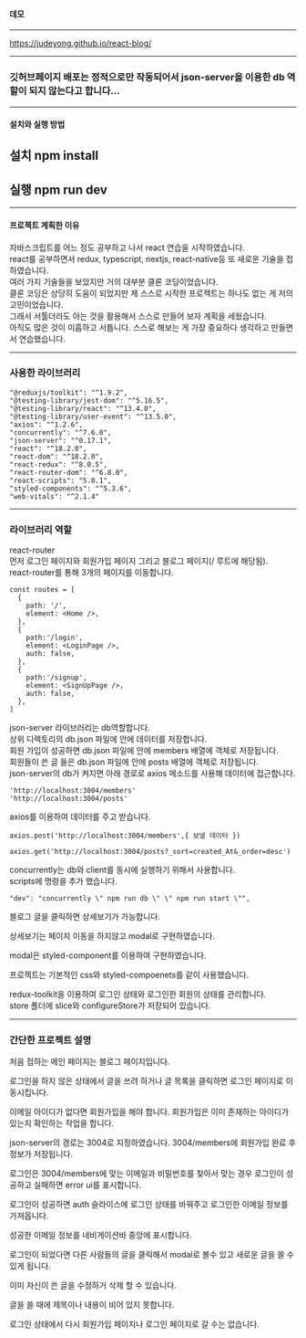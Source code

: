 #### 데모


-----


https://judeyong.github.io/react-blog/


-----


### 깃허브페이지 배포는 정적으로만 작동되어서 json-server을 이용한 db 역할이 되지 않는다고 합니다...   



-----


#### 설치와 실행 방법


## 설치 npm install   
## 실행 npm run dev   


-----


#### 프로젝트 계획한 이유   
자바스크립트를 어느 정도 공부하고 나서 react 연습을 시작하였습니다.   
react를 공부하면서 redux, typescript, nextjs, react-native등 또 새로운 기술을 접하였습니다.   
여러 가지 기술들을 보았지만 거의 대부분 클론 코딩이었습니다.   
클론 코딩은 상당히 도움이 되었지만 제 스스로 시작한 프로젝트는 하나도 없는 게 저의 고민이었습니다.   
그래서 서툴더라도 아는 것을 활용해서 스스로 만들어 보자 계획을 세웠습니다.   
아직도 많은 것이 미흡하고 서툽니다. 스스로 해보는 게 가장 중요하다 생각하고 만들면서 연습했습니다.   


-----


### 사용한 라이브러리   

    "@reduxjs/toolkit": "^1.9.2",   
    "@testing-library/jest-dom": "^5.16.5",    
    "@testing-library/react": "^13.4.0",    
    "@testing-library/user-event": "^13.5.0",    
    "axios": "^1.2.6",    
    "concurrently": "^7.6.0",    
    "json-server": "^0.17.1",    
    "react": "^18.2.0",    
    "react-dom": "^18.2.0",    
    "react-redux": "^8.0.5",    
    "react-router-dom": "^6.8.0",    
    "react-scripts": "5.0.1",    
    "styled-components": "^5.3.6",    
    "web-vitals": "^2.1.4"    


-----


### 라이브러리 역할
react-router    
먼저 로그인 페이지와 회원가입 페이지 그리고 블로그 페이지(/ 루트에 해당됨).   
react-router를 통해 3개의 페이지를 이동합니다.    

    const routes = [
      {
        path: '/',
        element: <Home />,
      },
      {
        path:'/login',
        element: <LoginPage />,
        auth: false,
      },
      {
        path:'/signup',
        element: <SignUpPage />,
        auth: false,
      },
    ]

json-server 라이브러리는 db역할합니다.    
상위 디렉토리의 db.json 파일에 안에 데이터를 저장합니다.   
회원 가입이 성공하면 db.json 파일에 안에 members 배열에 객체로 저장됩니다.   
회원들이 쓴 글 들은 db.json 파일에 안에 posts 배열에 객체로 저장됩니다.    
json-server의 db가 켜지면 아래 경로로 axios 메소드를 사용해 데이터에 접근합니다.   
    
    'http://localhost:3004/members'
    'http://localhost:3004/posts'


axios를 이용하여 데이터를 주고 받습니다.   
    
    axios.post('http://localhost:3004/members',{ 보낼 데이터 })
    
    axios.get('http://localhost:3004/posts?_sort=created_At&_order=desc')
    
concurrently는 db와 client를 동시에 실행하기 위해서 사용합니다.   
scripts에 명령을 추가 했습니다.

    "dev": "concurrently \" npm run db \" \" npm run start \"",
    
블로그 글을 클릭하면 상세보기가 가능합니다.   

상세보기는 페이지 이동을 하지않고 modal로 구현하였습니다.   

modal은 styled-component를 이용하여 구현하였습니다.    

프로젝트는 기본적인 css와 styled-compoenets를 같이 사용했습니다.    

redux-toolkit을 이용하여 로그인 상태와 로그인한 회원의 상태를 관리합니다.    
store 폴더에 slice와 configureStore가 저장되어 있습니다.

-----


### 간단한 프로젝트 설명   

처음 접하는 메인 페이지는 블로그 페이지입니다.   

로그인을 하지 않은 상태에서 글을 쓰려 하거나 글 목록을 클릭하면 로그인 페이지로 이동시킵니다.    

이메일 아이디가 없다면 회원가입을 해야 합니다. 회원가입은 이미 존재하는 아이디가 있는지 확인하는 작업을 합니다.   

json-server의 경로는 3004로 지정하였습니다. 3004/members에 회원가입 완료 후 정보가 저장됩니다.    

로그인은 3004/members에 맞는 이메일과 비밀번호를 찾아서 맞는 경우 로그인이 성공하고 실패하면 error ui를 표시합니다.    

로그인이 성공하면 auth 슬라이스에 로그인 상태를 바꿔주고 로그인한 이메일 정보를 가져옵니다.    

성공한 이메일 정보를 네비게이션바 중앙에 표시합니다.     

로그인이 되었다면 다른 사람들의 글을 클릭해서 modal로 볼수 있고 새로운 글을 쓸 수 있게 됩니다.     

이미 자신이 쓴 글을 수정하거 삭제 할 수 있습니다.    

글을 쓸 때에 제목이나 내용이 비어 있지 못합니다.    

로그인 상태에서 다시 회원가입 페이지나 로그인 페이지로 갈 수는 없습니다.    

